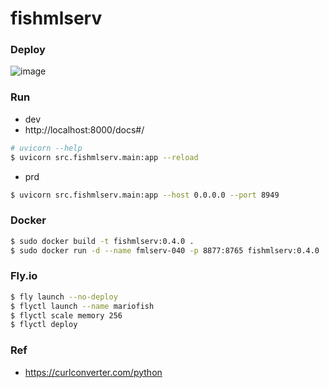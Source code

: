 # fishmlserv

### Deploy
![image](https://github.com/user-attachments/assets/3e4b723e-011e-4255-9071-84895c85d19f)

### Run
- dev
- http://localhost:8000/docs#/
```bash
# uvicorn --help
$ uvicorn src.fishmlserv.main:app --reload
```
- prd
```bash
$ uvicorn src.fishmlserv.main:app --host 0.0.0.0 --port 8949
```
### Docker
```bash
$ sudo docker build -t fishmlserv:0.4.0 .
$ sudo docker run -d --name fmlserv-040 -p 8877:8765 fishmlserv:0.4.0
```
### Fly.io
```bash
$ fly launch --no-deploy
$ flyctl launch --name mariofish
$ flyctl scale memory 256
$ flyctl deploy
```
### Ref
- https://curlconverter.com/python
